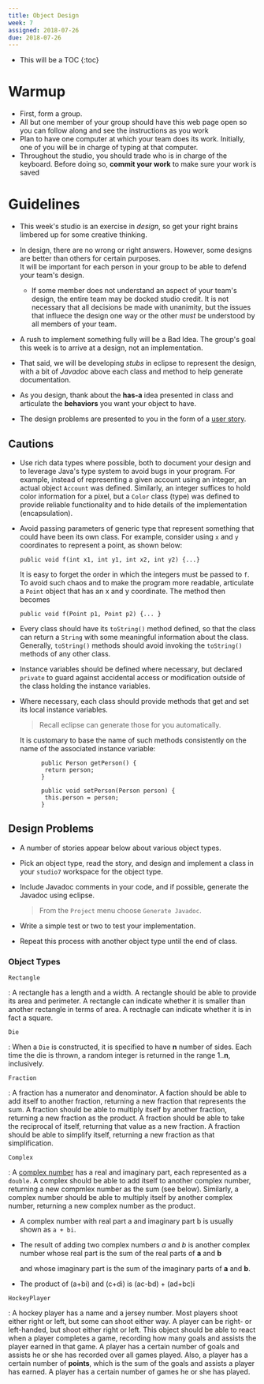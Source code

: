 ```yaml
---
title: Object Design
week: 7
assigned: 2018-07-26
due: 2018-07-26
---
```


* This will be a TOC
{:toc}

# Warmup
* First, form a group.
* All but one member of your group should have this web page open so you can follow along and see the instructions as you work
* Plan to have one computer at which your team does its work. Initially, one of you will be in charge of typing at that computer.
* Throughout the studio, you should trade who is in charge of the keyboard. Before doing so, **commit your work** to make sure your work is saved


# Guidelines

* This week\'s studio is an exercise in *design*, so get your
	right brains limbered up for some creative thinking.

* In design, there are no wrong or right answers.  However, some designs
	are better than others for certain purposes.  
	It will be important for each person in your
	group to be able to defend your team\'s design.
	
	* If some member does not understand an aspect of your team\'s design, the entire team may be docked studio credit.   It is not necessary that all decisions be made with unanimity, but the issues that influece the design one way or the other *must* be understood by all members of your team.

* A rush to implement something fully will be a Bad Idea. The group\'s goal this week is to arrive at a design, not an implementation.

* That said, we will be developing *stubs* in eclipse to
	represent the design, with a bit of *Javadoc* above each class
	and method to help generate documentation.

* As you design, thank about the **has-a** idea presented in class
	and articulate the **behaviors** you want your object to have.

* The design problems are presented to you in the form of a [user story](http://www.extremeprogramming.org/rules/userstories.html).

## Cautions

* Use rich data types where possible, both to document your design and to leverage Java\'s type system to avoid bugs in your program.
	For example, instead of representing a given account using an integer,
	an actual object `Account` was defined.  Similarly,
	an integer suffices to hold color information for a pixel, but
	a `Color` class (type) was defined to provide reliable
	functionality and to hide details of the implementation
	(encapsulation).
* Avoid passing parameters of generic type that represent something
	that could have been its own class.  For example, consider
	using `x` and `y` coordinates to represent
	a point, as shown below:

	`public void f(int x1, int y1, int x2, int y2) {...}`

	It is easy to forget the order in which the integers must be passed
	to `f`.  To avoid such chaos and to make the program more
	readable, articulate a `Point` object that has an x and y coordinate.  The method then becomes

	`public void f(Point p1, Point p2) {... }`

* Every class should have its `toString()` method defined,
	so that the class can return a `String` with some
	meaningful information about the class.  
	Generally, `toString()`
	methods should avoid invoking the `toString()` methods of any
	other class.

* Instance variables should be defined where necessary, but declared
	`private` to guard against accidental access or
	modification outside of the class holding the instance variables.

* Where necessary, each class should provide methods that get and set
	its local instance variables.  

	> Recall eclipse can generate those for you automatically.

	It is customary to base the name of such methods consistently on the name of the associated instance variable:


			public Person getPerson() {
			 return person;
			}

			public void setPerson(Person person) {
			 this.person = person;
			}



## Design Problems

* A number of stories appear below about various object types.

* Pick an object type, read the story, and design and implement
	a class in your `studio7` workspace for the object type.

* Include Javadoc comments in your code, and if possible, generate
     the Javadoc using eclipse.

	> From the `Project` menu choose `Generate Javadoc`.

* Write a simple test or two to test your implementation.

* Repeat this process with another object type until the end of class.

### Object Types

`Rectangle`

: A rectangle has a length and a width.   A rectangle should be able
	to provide its area and perimeter.  A rectangle can indicate whether it
	is smaller than another rectangle in terms of area.  A rectnagle can
	indicate whether it is in fact a square.

`Die`

: When a `Die` is constructed, it is specified to have
	**n** number of sides. Each time the die is thrown,
	a random integer is returned in the range 1..**n**, inclusively.

`Fraction`

: A fraction has a numerator and denominator.  A faction should be
	able to add itself to another fraction, returning a new fraction that
	represents the sum.  A fraction should be able to multiply itself
	by another fraction, returning a new fraction as the product.
	A fraction should be able to take the reciprocal of itself, returning
	that value as a new fraction.
	A fraction should be able to simplify itself, returning a new fraction
	as that simplification.

`Complex`

: A [complex number](http://en.wikipedia.org/wiki/Complex_number) has a real and imaginary part, each represented as a `double`.
	A complex should be able to add itself to another complex number, returning
	a new compmlex number as the sum (see below).  Similarly, a complex
	number should be able to  multiply
	itself by another complex number, returning a new complex number as
	the product.

* A complex number with real part a and imaginary part b is usually
	shown as `a + bi`.

* The result of adding two complex numbers <I>a</I> and <I>b</I> is another complex number whose
	real part is the sum of 
	the real parts of **a** and **b**

	and whose imaginary part is
	the sum of
	the imaginary parts of **a** and **b**.

* The product of (a+bi) and (c+di) is (ac-bd) + (ad+bc)i

`HockeyPlayer`

: A hockey player has a name and a jersey number.  Most players shoot either
	right or left, but some can shoot either way.  A player can be right- or
	left-handed, but shoot either right or left.   This object should be
	able to react when a player completes a game, recording how many goals
	and assists the player earned in that game.  A player has a certain
	number of goals and assists he or she has recorded over all games
	played.  Also, a player
	has a certain number of **points**, which is the sum of the goals
	and assists a player has earned.  A player has a certain number of games
	he or she has played. 
